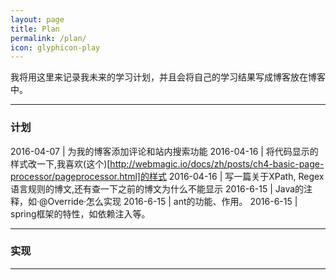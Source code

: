 ```yaml
---
layout: page
title: Plan
permalink: /plan/
icon: glyphicon-play
---
```


我将用这里来记录我未来的学习计划，并且会将自己的学习结果写成博客放在博客中。

---

### 计划

2016-04-07 | 为我的博客添加评论和站内搜索功能
2016-04-16 | 将代码显示的样式改一下,我喜欢(这个)[http://webmagic.io/docs/zh/posts/ch4-basic-page-processor/pageprocessor.html]的样式
2016-04-16 | 写一篇关于XPath, Regex语言规则的博文,还有查一下之前的博文为什么不能显示
2016-6-15  | Java的注释，如·@Override·怎么实现
2016-6-15  | ant的功能、作用。
2016-6-15  | spring框架的特性，如依赖注入等。

---

### 实现

---
